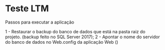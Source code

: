 # Teste LTM

Passos para executar a aplicação

1 - Restaurar o backup do banco de dados que está na pasta raiz do projeto. (backup feito no SQL Server 2017);
2 - Apontar o nome do servidor do banco de dados no Web.config da aplicação Web ()
